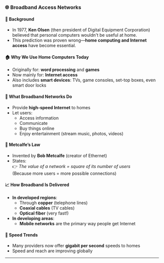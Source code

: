 ### 🌐 **Broadband Access Networks**

#### 📜 **Background**
- In 1977, **Ken Olsen** (then president of Digital Equipment Corporation) believed that personal computers wouldn't be useful at home.
- This prediction was proven wrong—**home computing and Internet access** have become essential.

#### 🏠 **Why We Use Home Computers Today**
- Originally for: **word processing** and **games**  
- Now mainly for: **Internet access**
- Also includes **smart devices**: TVs, game consoles, set-top boxes, even smart door locks

#### 📡 **What Broadband Networks Do**
- Provide **high-speed Internet** to homes
- Let users:
  - Access information
  - Communicate
  - Buy things online
  - Enjoy entertainment (stream music, photos, videos)

#### 🔢 **Metcalfe’s Law**
- Invented by **Bob Metcalfe** (creator of Ethernet)
- States:  
  👉 *The value of a network = square of its number of users*  
  (Because more users = more possible connections)

#### 📈 **How Broadband Is Delivered**
- **In developed regions**:  
  - Through **copper** (telephone lines)  
  - **Coaxial cables** (TV cables)  
  - **Optical fiber** (very fast!)
- **In developing areas**:  
  - **Mobile networks** are the primary way people get Internet

#### 🚀 **Speed Trends**
- Many providers now offer **gigabit per second** speeds to homes
- Speed and reach are improving globally

---
